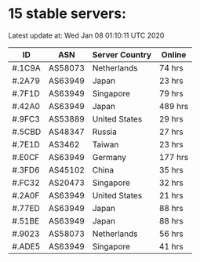 # 15 stable servers:

Latest update at: Wed Jan 08 01:10:11 UTC 2020

| ID | ASN | Server Country | Online |
| -- | --- | -------------- | ------ |
| #.1C9A | AS58073 | Netherlands | 74 hrs |
| #.2A79 | AS63949 | Japan | 23 hrs |
| #.7F1D | AS63949 | Singapore | 79 hrs |
| #.42A0 | AS63949 | Japan | 489 hrs |
| #.9FC3 | AS53889 | United States | 29 hrs |
| #.5CBD | AS48347 | Russia | 27 hrs |
| #.7E1D | AS3462 | Taiwan | 23 hrs |
| #.E0CF | AS63949 | Germany | 177 hrs |
| #.3FD6 | AS45102 | China | 35 hrs |
| #.FC32 | AS20473 | Singapore | 32 hrs |
| #.2A0F | AS63949 | United States | 21 hrs |
| #.77ED | AS63949 | Japan | 88 hrs |
| #.51BE | AS63949 | Japan | 88 hrs |
| #.9023 | AS58073 | Netherlands | 56 hrs |
| #.ADE5 | AS63949 | Singapore | 41 hrs |

